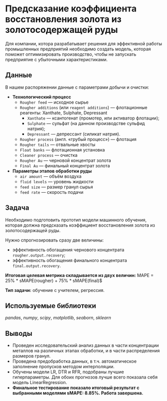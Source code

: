 # Предсказание коэффициента восстановления золота из золотосодержащей руды
Для компании, котора разрабатывает решения для эффективной работы промышленных предприятий необходимо создать модель, которая поможет оптимизировать производство, чтобы не запускать предприятие с убыточными характеристиками.

## Данные
В нашем распоряжении данные с параметрами добычи и очистки:
* **Технологический процесс**
  * `Rougher feed` — исходное сырье
  * `Rougher additions` (или `reagent additions`) — флотационные реагенты: Xanthate, Sulphate, Depressant
      * `Xanthate` — ксантогенат (промотер, или активатор флотации);
      * `Sulphate` — сульфат (на данном производстве сульфид натрия);
      * `Depressant` — депрессант (силикат натрия).
  * `Rougher process` (англ. «грубый процесс») — флотация
  * `Rougher tails` — отвальные хвосты
  * `Float banks` — флотационная установка
  * `Cleaner process` — очистка
  * `Rougher Au` — черновой концентрат золота
  * `Final Au` — финальный концентрат золота
* **Параметры этапов обработки руды**
  * `air amount` — объём воздуха
  * `fluid levels` — уровень жидкости
  * `feed size` — размер гранул сырья
  * `feed rate` — скорость подачи

## Задача
Необходимо подготовить прототип модели машинного обучения, которая должна предсказать коэффициент восстановления золота из золотосодержащей руды. 

Нужно спрогнозировать сразу две величины:
* эффективность обогащения чернового концентрата `rougher.output.recovery`;
* эффективность обогащения финального концентрата `final.output.recovery`.

**Итоговая целевая метрика складывается из двух величин:**
MAPE = 25% * sMAPE(rougher) + 75% * sMAPE(final)$

**Тип задачи:**
обучение с учителем, регрессия.

## Используемые библиотеки
*pandas*, *numpy*, *scipy*, *matplotlib*, *seaborn*, *sklearn*

## Выводы
* Проведен исследовательский анализ данных в части концентрации металлов на различных этапах обработки, и в части распределения размеров гранул.
* Проведена предобработка данных, в т.ч. автоматическое заполнение пропусков методом интерполяции.
* Обучены модели LR, DTR и RFR, подобраны лучшие гиперпараметры. Для обоих прогнозов лучше всего показала себя модель LinearRegression.
* **Финальное тестирование показало итоговый результат с выбранными моделями sMAPE: 8.85%. Работа завершена.**